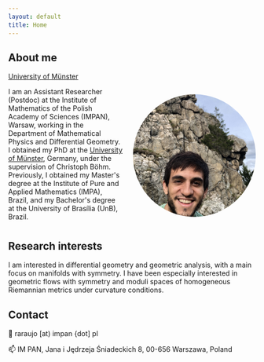 ```yaml
---
layout: default
title: Home
---
```


## About me
[University of Münster](https://www.uni-muenster.de/en/)

<div style="display: flex; align-items: flex-start; gap: 1.5em;">

<div style="flex: 1;">
I am an Assistant Researcher (Postdoc) at the Institute of Mathematics of the Polish Academy of Sciences (IMPAN), Warsaw, working in the Department of Mathematical Physics and Differential Geometry. I obtained my PhD at the <a href="https://www.uni-muenster.de/en/" target="_blank" rel="noopener noreferrer">University of Münster</a>, Germany, under the supervision of Christoph Böhm. Previously, I obtained my Master's degree at the Institute of Pure and Applied Mathematics (IMPA), Brazil, and my Bachelor's degree at the University of Brasília (UnB), Brazil.
</div>

<img src="/assets/img/Araujo_Profile_photo.jpg" alt="Photo of Roberto Araujo"
     style="width: 250px; height: 250px; border-radius: 50%; object-fit: cover;">

</div>

## Research interests
I am interested in differential geometry and geometric analysis, with a main focus on manifolds with symmetry. I have been especially interested in geometric flows with symmetry and moduli spaces of homogeneous Riemannian metrics under curvature conditions. 

## Contact 
📧 raraujo [at) impan {dot] pl

📫  IM PAN,  Jana i Jędrzeja Śniadeckich 8, 00-656 Warszawa, Poland

